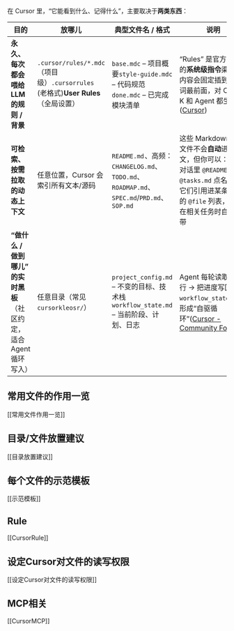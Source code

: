 在 Cursor 里，“它能看到什么、记得什么”，主要取决于**两类东西**：

|目的|放哪儿|典型文件名 / 格式|说明|
|---|---|---|---|
|**永久、每次都会喂给 LLM 的规则 / 背景**|`.cursor/rules/*.mdc`（项目级）`.cursorrules` (老格式)**User Rules**（全局设置）|`base.mdc` – 项目概要`style-guide.mdc` – 代码规范`done.mdc` – 已完成模块清单|“Rules” 是官方支持的**系统级指令**渠道，内容会固定插到提示词最前面，对 Cmd-K 和 Agent 都生效([Cursor](https://docs.cursor.com/context/rules "Cursor – Rules"))|
|**可检索、按需拉取的动态上下文**|任意位置，Cursor 会索引所有文本/源码|`README.md` 、高频：`CHANGELOG.md`、`TODO.md`、`ROADMAP.md`、`SPEC.md`/`PRD.md`、`SOP.md`|这些 Markdown/文本文件不会**自动**进上下文，但你可以：* 在对话里 `@README.md`、`@tasks.md` 点名* 把它们引用进某条 Rule 的 `@file` 列表，让 AI 在相关任务时自动附带|
|**“做什么 / 做到哪儿” 的实时黑板**（社区约定，适合 Agent 循环写入）|任意目录（常见 `cursorkleosr/`）|`project_config.md` – 不变的目标、技术栈`workflow_state.md` – 当前阶段、计划、日志|Agent 每轮读取 → 执行 → 把进度写回 `workflow_state.md`，形成“自驱循环”([Cursor - Community Forum](https://forum.cursor.com/t/guide-a-simpler-more-autonomous-ai-workflow-for-cursor/70688 "[Guide] A Simpler, More Autonomous AI Workflow for Cursor [New Update] - Showcase - Cursor - Community Forum"))|

## 常用文件的作用一览
[[常用文件作用一览]]
## 目录/文件放置建议
[[目录放置建议]]
## 每个文件的示范模板
[[示范模板]]
## Rule
[[CursorRule]]
## 设定Cursor对文件的读写权限
[[设定Cursor对文件的读写权限]]

## MCP相关
[[CursorMCP]]